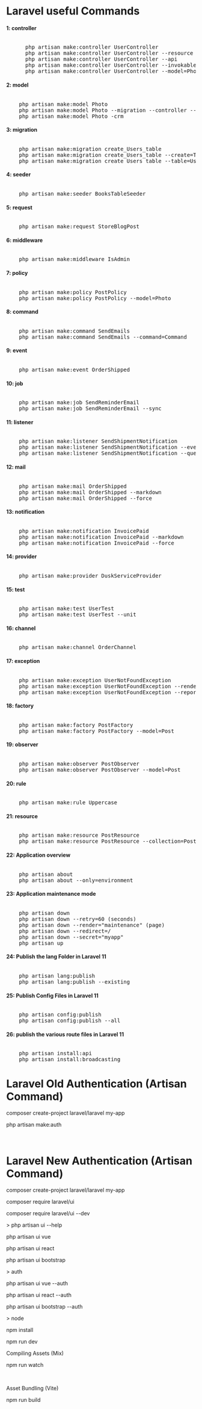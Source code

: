 <!DOCTYPE html>
<html>
<head>
</head>
<body>
<h1>Laravel useful Commands</h1>
 
 
<h4>1: controller</h4>
<pre> 
	  php artisan make:controller UserController 
	  php artisan make:controller UserController --resource  
	  php artisan make:controller UserController --api  
	  php artisan make:controller UserController --invokable 
	  php artisan make:controller UserController --model=Photo 
</pre> 

<h4>2: model </h4>
<pre> 
	php artisan make:model Photo
	php artisan make:model Photo --migration --controller --resource 
	php artisan make:model Photo -crm 
</pre> 

<h4>3: migration  </h4>
<pre> 
	php artisan make:migration create_Users_table 
	php artisan make:migration create_Users_table --create=Table  
	php artisan make:migration create_Users_table --table=Users 
</pre> 

<h4>4: seeder   </h4>
<pre> 
	php artisan make:seeder BooksTableSeeder 
</pre> 


<h4>5: request    </h4>
<pre> 
	php artisan make:request StoreBlogPost  
</pre> 

<h4>6: middleware     </h4>
<pre> 
	php artisan make:middleware IsAdmin   
</pre> 

<h4>7: policy      </h4>
<pre> 
	php artisan make:policy PostPolicy
	php artisan make:policy PostPolicy --model=Photo     
</pre> 

<h4>8: command       </h4>
<pre> 
	php artisan make:command SendEmails 
	php artisan make:command SendEmails --command=Command      
</pre> 

<h4>9: event        </h4>
<pre> 
	php artisan make:event OrderShipped     
</pre> 

<h4>10: job         </h4>
<pre> 
	php artisan make:job SendReminderEmail    
	php artisan make:job SendReminderEmail --sync 
</pre> 

<h4>11: listener          </h4>
<pre> 
	php artisan make:listener SendShipmentNotification     
	php artisan make:listener SendShipmentNotification --event=Event 
	php artisan make:listener SendShipmentNotification --queued 
</pre> 


<h4>12: mail           </h4>
<pre> 
	php artisan make:mail OrderShipped     
	php artisan make:mail OrderShipped --markdown  
	php artisan make:mail OrderShipped --force 
</pre> 

<h4>13: notification            </h4>
<pre> 
	php artisan make:notification InvoicePaid      
	php artisan make:notification InvoicePaid --markdown  
	php artisan make:notification InvoicePaid --force 
</pre> 

<h4>14: provider             </h4>
<pre> 
	php artisan make:provider DuskServiceProvider  
</pre>

<h4>15: test              </h4>
<pre> 
	php artisan make:test UserTest
	php artisan make:test UserTest --unit    
</pre> 

<h4>16: channel               </h4>
<pre> 
	php artisan make:channel OrderChannel  
</pre> 

<h4>17: exception                </h4>
<pre> 
	php artisan make:exception UserNotFoundException
	php artisan make:exception UserNotFoundException --render
	php artisan make:exception UserNotFoundException --report     
</pre> 

<h4>18: factory                 </h4>
<pre> 
	php artisan make:factory PostFactory 
	php artisan make:factory PostFactory --model=Post     
</pre> 

<h4>19: observer                  </h4>
<pre> 
	php artisan make:observer PostObserver  
	php artisan make:observer PostObserver --model=Post    
</pre> 

<h4>20: rule</h4>
<pre> 
	php artisan make:rule Uppercase 
</pre> 

<h4>21: resource</h4>
<pre> 
	php artisan make:resource PostResource
	php artisan make:resource PostResource --collection=Post  
</pre> 

<h4>22: Application overview</h4>
<pre> 
	php artisan about
	php artisan about --only=environment 
</pre>

<h4>23: Application maintenance mode</h4>
<pre> 
	php artisan down
	php artisan down --retry=60 (seconds)
	php artisan down --render="maintenance" (page)
	php artisan down --redirect=/
	php artisan down --secret="myapp"
	php artisan up
</pre>

<h4>24: Publish the lang Folder in Laravel 11</h4>
<pre> 
	php artisan lang:publish
	php artisan lang:publish --existing
</pre>

<h4>25: Publish Config Files in Laravel 11</h4>
<pre> 
	php artisan config:publish
	php artisan config:publish --all
</pre>

<h4>26: publish the various route files in Laravel 11</h4>
<pre> 
	php artisan install:api
	php artisan install:broadcasting
</pre>

<h1>Laravel Old Authentication (Artisan Command)</h1>
<p>composer create-project laravel/laravel my-app</p>
<p>php artisan make:auth</p>
<br>

<h1>Laravel New Authentication (Artisan Command)</h1>
<p>composer create-project laravel/laravel my-app</p>
<p>composer require laravel/ui</p> 
<p>composer require laravel/ui --dev</p>

<p> > php artisan ui --help </p>
<p>php artisan ui vue</p>
<p>php artisan ui react</p>
<p>php artisan ui bootstrap</p>

<p> > auth </p>
<p>php artisan ui vue --auth </p>
<p>php artisan ui react --auth</p>
<p>php artisan ui bootstrap --auth</p>

<p>> node</p>
<p>npm install</p>
<p>npm run dev</p>
<p>Compiling Assets (Mix)</p>
<p>npm run watch</p><br>
<p>Asset Bundling (Vite)</p>
<p>npm run build</p>
</body>
</html>
